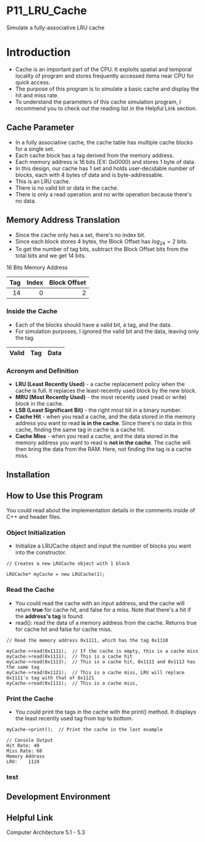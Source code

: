 # P11_LRU_Cache
Simulate a fully-associative LRU cache

# Introduction
* Cache is an important part of the CPU. It exploits spatial and temporal locality of program and stores frequently accessed items near CPU for quick access.
* The purpose of this program is to simulate a basic cache and display the hit and miss rate.
* To understand the parameters of this cache simulation program, I recommend you to check out the reading list in the Helpful Link section. 
## Cache Parameter
* In a fully associative cache, the cache table has multiple cache blocks for a single set.
* Each cache block has a tag derived from the memory address.
* Each memory address is 16 bits (EX: 0x0000) and stores 1 byte of data.
* In this design, our cache has 1 set and holds user-decidable number of blocks, each with 4 bytes of data and is byte-addressable.
* This is an LRU cache. 
* There is no valid bit or data in the cache.
* There is only a read operation and no write operation because there's no data.

## Memory Address Translation
* Since the cache only has a set, there's no index bit.
* Since each block stores 4 bytes, the Block Offset has $log_24 = 2$ bits.
* To get the number of tag bits, subtract the Block Offset bits from the total bits and we get 14 bits.

 16 Bits Memory Address

| Tag | Index | Block Offset |
|----:|------:|-------------:|
|  14 |     0 |            2 |

### Inside the Cache
* Each of the blocks should have a valid bit, a tag, and the data.
* For simulation purposes, I ignored the valid bit and the data, leaving only the tag.

| Valid | Tag | Data |
|------:|----:|-----:|

### Acronym and Definition
* **LRU (Least Recently Used)** - a cache replacement policy when the cache is full. It replaces the least-recently used block by the new block. 
* **MRU (Most Recently Used)** - the most recently used (read or write) block in the cache.  
* **LSB (Least Significant Bit)** - the right most bit in a binary number.
* **Cache Hit** - when you read a cache, and the data stored in the memory address you want to read **is in the cache**. Since there's no data in this cache, finding the same tag in cache is a cache hit.  
* **Cache Miss** - when you read a cache, and the data stored in the memory address you want to read is **not in the cache**. The cache will then bring the data from the RAM. Here, not finding the tag is a cache miss. 

## Installation

## How to Use this Program
You could read about the implementation details in the comments inside of C++ and header files.
### Object Initialization
* Initialize a LRUCache object and input the number of blocks you want into the constructor.
```
// Creates a new LRUCache object with 1 block
 
LRUCache* myCache = new LRUCache(1);
```

### Read the Cache
* You could read the cache with an input address, and the cache will return **true** for cache hit, and false for a miss. Note that there's a hit if the **address's tag** is found.  
* read(): read the data of a memory address from the cache. Returns true for cache hit and false for cache miss.

```
// Read the memory address 0x1111, which has the tag 0x1110

myCache->read(0x1111);  // If the cache is empty, this is a cache miss
myCache->read(0x1111);  // This is a cache hit
myCache->read(0x1113);  // This is a cache hit, 0x1111 and 0x1113 has the same tag
myCache->read(0x1121);  // This is a cache miss, LRU will replace 0x1111's tag with that of 0x1121
myCache->read(0x1111);  // This is a cache miss, 
```

### Print the Cache
* You could print the tags in the cache with the print() method. It displays the least recently used tag from top to bottom.
```
myCache->print();  // Print the cache in the last example

// Console Output
Hit Rate: 40
Miss Rate: 60
Memory Address
LRU:    1110
```

### test

## Development Environment

## Helpful Link
Computer Architecture 5.1 - 5.3




